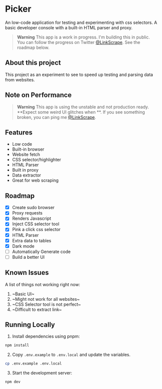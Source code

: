 # Picker

An low-code application for testing and experimenting with css selectors. A basic developer console with a built-in HTML parser and proxy.

> **Warning**
> This app is a work in progress. I'm building this in public. You can follow the progress on Twitter [@LinkScrape](https://twitter.com/LinkScrape). 
> See the roadmap below.

## About this project

This project as an experiment to see to speed up testing and parsing data from websites.

## Note on Performance

> **Warning**
> This app is using the unstable and not production ready.
> **Expect some weird UI glitches when **.
> If you see something broken, you can ping me [@LinkScrape](https://twitter.com/LinkScrape).

## Features

- Low code
- Built-in browser
- Website fetch
- CSS selector/highlighter
- HTML Parser
- Built in proxy
- Data extractor
- Great for web scraping

## Roadmap

- [x] Create sudo browser
- [x] Proxy requests
- [x] Renders Javascript
- [x] Inject CSS selector tool
- [x] Pink a click css selector
- [x] HTML Parser
- [x] Extra data to tables
- [x] Dark mode
- [ ] Automatically Generate code
- [ ] Build a better UI

## Known Issues

A list of things not working right now:

1. ~Basic UI~
2. ~Might not work for all websites~
3. ~CSS Selector tool is not perfect~
4. ~Difficult to extract link~

## Running Locally

1. Install dependencies using pnpm:

```sh
npm install
```

2. Copy `.env.example` to `.env.local` and update the variables.

```sh
cp .env.example .env.local
```

3. Start the development server:

```sh
npm dev
```